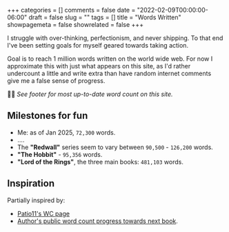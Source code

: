+++
categories = []
comments = false
date = "2022-02-09T00:00:00-06:00"
draft = false
slug = ""
tags = []
title = "Words Written"
showpagemeta = false
showrelated = false
+++

I struggle with over-thinking, perfectionism, and never shipping. To that end I've been setting goals for myself geared towards taking action.

Goal is to reach 1 million words written on the world wide web. For now I approximate this with just what appears on this site, as I'd rather undercount a little and write extra than have random internet comments give me a false sense of progress.

🌟🔢 _See footer for most up-to-date word count on this site._

## Milestones for fun

- Me: as of Jan 2025, `72,300` words.
- ....
- The **"Redwall"** series seem to vary between `90,500` - `126,200` words.
- **"The Hobbit"** - `95,356` words.
- **"Lord of the Rings"**, the three main books: `481,103` words.

## Inspiration

Partially inspired by:

- [Patio11's WC page](https://www.kalzumeus.com/wc/)
- [Author's public word count progress towards next book](https://flynnblair.com/).
